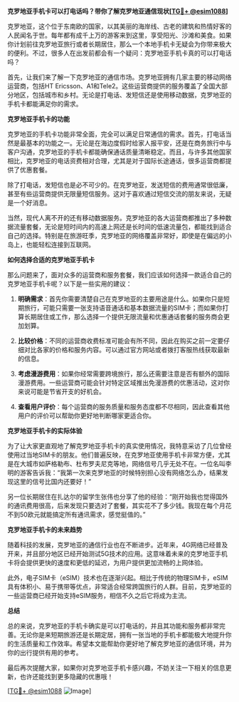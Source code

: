 **克罗地亚手机卡可以打电话吗？带你了解克罗地亚通信现状[[TG💪+ @esim1088](https://t.me/s/esim1088)]**

克罗地亚，这个位于东南欧的国家，以其美丽的海岸线、古老的建筑和热情好客的人民闻名于世。每年都有成千上万的游客来到这里，享受阳光、沙滩和美食。如果你计划前往克罗地亚旅行或者长期居住，那么一个本地手机卡无疑会为你带来极大的便利。不过，很多人在出发前都会有一个疑问：克罗地亚手机卡真的可以打电话吗？

首先，让我们来了解一下克罗地亚的通信市场。克罗地亚拥有几家主要的移动网络运营商，包括HT Ericsson、A1和Tele2。这些运营商提供的服务覆盖了全国大部分地区，包括城市和乡村。无论是打电话、发短信还是使用移动数据，克罗地亚的手机卡都能满足你的需求。

**克罗地亚手机卡的功能**

克罗地亚的手机卡功能非常全面，完全可以满足日常通信的需求。首先，打电话当然是最基本的功能之一。无论是在海边度假时给家人报平安，还是在商务旅行中与客户沟通，克罗地亚的手机卡都能确保通话质量清晰稳定。而且，与许多其他国家相比，克罗地亚的电话资费相对合理，尤其是对于国际长途通话，很多运营商都提供了优惠套餐。

除了打电话，发短信也是必不可少的。在克罗地亚，发送短信的费用通常很低廉，甚至有些运营商提供无限量短信服务。这对于喜欢通过短信交流的朋友来说，无疑是一个好消息。

当然，现代人离不开的还有移动数据服务。克罗地亚的各大运营商都推出了多种数据流量套餐，无论是短时间内的高速上网还是长时间的低速流量包，都能找到适合自己的选择。特别是在旅游旺季，克罗地亚的网络覆盖非常好，即使是在偏远的小岛上，也能轻松连接到互联网。

**如何选择合适的克罗地亚手机卡**

那么问题来了，面对众多的运营商和服务套餐，我们应该如何选择一款适合自己的克罗地亚手机卡呢？以下是一些实用的建议：

1. **明确需求**：首先你需要清楚自己在克罗地亚的主要用途是什么。如果你只是短期旅行，可能只需要一张支持语音通话和基本数据流量的SIM卡；而如果你打算长期居住或工作，那么选择一个提供无限流量和优惠通话套餐的服务商会更加划算。

2. **比较价格**：不同的运营商收费标准可能会有所不同，因此在购买之前一定要仔细对比各家的价格和服务内容。可以通过官方网站或者拨打客服热线获取最新的信息。

3. **考虑漫游费用**：如果你经常需要跨境旅行，那么还需要注意是否有额外的国际漫游费用。一些运营商可能会针对特定区域推出免漫游费的优惠活动，这对你来说可能是节省开支的好机会。

4. **查看用户评价**：每个运营商的服务质量和服务态度都不尽相同，因此查看其他用户的评价可以帮助你更好地判断哪家更适合你。

**克罗地亚手机卡的实际体验**

为了让大家更直观地了解克罗地亚手机卡的真实使用情况，我特意采访了几位曾经使用过当地SIM卡的朋友。他们普遍反映，在克罗地亚使用手机卡非常方便，尤其是在大城市如萨格勒布、杜布罗夫尼克等地，网络信号几乎无处不在。一位名叫李明的游客告诉我：“我第一次来克罗地亚的时候特别担心没有网络怎么办，结果发现这里的信号比国内还要好！”

另一位长期居住在扎达尔的留学生张伟也分享了他的经验：“刚开始我也觉得国外的通讯费用很高，后来发现只要选对了套餐，其实花不了多少钱。我现在每个月花不到50欧元就能搞定所有通讯需求，感觉挺值的。”

**克罗地亚手机卡的未来趋势**

随着科技的发展，克罗地亚的通信行业也在不断进步。近年来，4G网络已经普及开来，并且部分地区已经开始测试5G技术的应用。这意味着未来的克罗地亚手机卡将会提供更快的速度和更低的延迟，为用户提供更加流畅的上网体验。

此外，电子SIM卡（eSIM）技术也在逐渐兴起。相比于传统的物理SIM卡，eSIM具有体积小、易于携带等优点，非常适合经常跨国旅行的人群。目前，克罗地亚的一些运营商已经开始支持eSIM服务，相信不久之后它将成为主流。

**总结**

总的来说，克罗地亚的手机卡确实是可以打电话的，并且其功能和服务都非常完善。无论你是来短期旅游还是长期定居，拥有一张当地的手机卡都能极大地提升你的生活质量和工作效率。希望本文能帮助你更好地了解克罗地亚的通信环境，并为你的出行提供有用的参考。

最后再次提醒大家，如果你对克罗地亚手机卡感兴趣，不妨关注一下相关的信息更新，也许还能找到更多隐藏的优惠哦！

[[TG💪+ @esim1088](https://t.me/s/esim1088) ![Image](https://i.postimg.cc/4NQfJmqS/Snipaste-2025-05-13-00-14-12.png)]